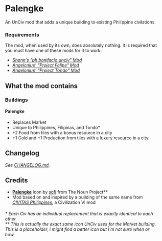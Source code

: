 # Palengke
An UnCiv mod that adds a unique building to existing Philippine civilations.

### Requirements
The mod, when used by its own, does absolutely nothing. It is 
required that you must have one of these mods for it to work:
- [*Shann's "ph bonifacio unciv" Mod*](https://github.com/shannaurelle/ph-bonifacio-unciv)
- [*Angelonius' "Project Felipe" Mod*](https://github.com/Angelonius/Project-Felipe)
- [*Angelonius' "Project Tondo" Mod*](https://github.com/Angelonius/Project-Tondo)

## What the mod contains
### Buildings
#### Palengke
- Replaces Market
- Unique to Philippines, Filipinas, and Tondo\*
- +2 Food from tiles with a bonus resource in a city
- +1 Gold and +1 Production from tiles with a luxury resource in a city

## Changelog
*See [CHANGELOG.md](https://github.com/not-navyblue/Palengke/blob/main/CHANGELOG.md).*

## Credits
- [**Palengke**](https://thenounproject.com/term/market/1723050/) icon by [sofi](https://thenounproject.com/sofifarwadi) from The Noun Project\*\*
- Mod based on and inspired by a building of the same name from [*CIVITAS Philippines*](https://steamcommunity.com/workshop/filedetails/?id=1204698883), a Civilization VI mod

###### \* Each Civ has an individual replacement that is exactly identical to each other.<br>\*\* This is actually the exact same icon UnCiv uses for the Market building. This is a placeholder, I might find a better icon but I'm not sure when or how.